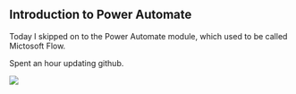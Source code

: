 ## Introduction to Power Automate

Today I skipped on to the Power Automate module, which used to be called Mictosoft Flow. 

Spent an hour updating github.

<p align="centre">
  <image src="what-is-power-automate.png">
</p>
